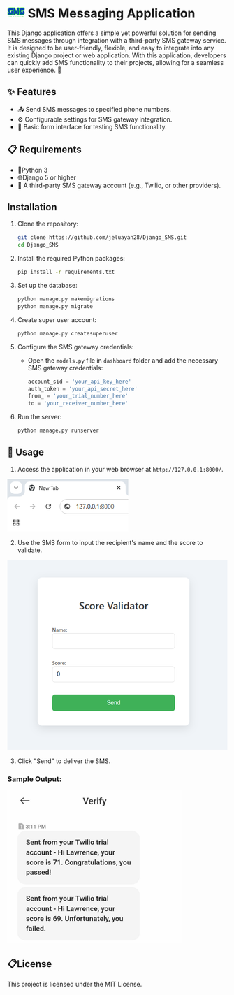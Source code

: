 
# <img src="assets/462568131_2039142093181882_1441174839537607123_n.png" alt="SMS Icon" width="40" height="25"> SMS Messaging Application

This Django application offers a simple yet powerful solution for sending SMS messages through integration with a third-party SMS gateway service. It is designed to be user-friendly, flexible, and easy to integrate into any existing Django project or web application. With this application, developers can quickly add SMS functionality to their projects, allowing for a seamless user experience. 🚀

## ✨ Features
- 📤 Send SMS messages to specified phone numbers.
- ⚙️ Configurable settings for SMS gateway integration.
- 🧪 Basic form interface for testing SMS functionality.

## 📋 Requirements
- 🐍Python 3
- 🌐Django 5 or higher
- 📡 A third-party SMS gateway account (e.g., Twilio, or other providers).

## Installation

1. Clone the repository:
   ```bash
   git clone https://github.com/jeluayan28/Django_SMS.git
   cd Django_SMS
   ```
2. Install the required Python packages:
   ```bash
   pip install -r requirements.txt
   ```

3. Set up the database:
   ```bash
   python manage.py makemigrations
   python manage.py migrate
   ```
4. Create super user account:
   ```bash
   python manage.py createsuperuser
   ```

5. Configure the SMS gateway credentials:
   - Open the `models.py` file in `dashboard` folder and add the necessary SMS gateway credentials:
     ```python
     account_sid = 'your_api_key_here'
     auth_token = 'your_api_secret_here'
     from_ = 'your_trial_number_here'
     to = 'your_receiver_number_here'
     ```

6. Run the server:
   ```bash
   python manage.py runserver
   ```

## 🚀 Usage

1. Access the application in your web browser at `http://127.0.0.1:8000/`.

<img src="assets/462640127_567244419434887_1382034654469420705_n.png" alt="browser">

2. Use the SMS form to input the recipient's name and the score to validate.
<img src="assets/467480292_1281467486384722_1752781347104854345_n.png" alt="score">


3. Click "Send" to deliver the SMS.


### Sample Output:


<img src="assets/462554405_1754875351968851_1574575056046903875_n.jpg" alt="output" width="400" height="350">



## 📋License
This project is licensed under the MIT License.
